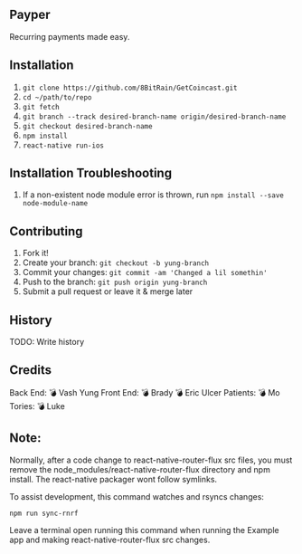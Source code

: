 ## Payper
Recurring payments made easy.
## Installation
1. `git clone https://github.com/8BitRain/GetCoincast.git`
2. `cd ~/path/to/repo`
3. `git fetch`
4. `git branch --track desired-branch-name origin/desired-branch-name`
5. `git checkout desired-branch-name`
6. `npm install`
7. `react-native run-ios`
## Installation Troubleshooting
1. If a non-existent node module error is thrown, run `npm install --save node-module-name`
## Contributing
1. Fork it!
2. Create your branch: `git checkout -b yung-branch`
3. Commit your changes: `git commit -am 'Changed a lil somethin'`
4. Push to the branch: `git push origin yung-branch`
5. Submit a pull request or leave it & merge later
## History
TODO: Write history
## Credits
Back End:
💣 Vash
Yung Front End:
💣 Brady
💣 Eric
Ulcer Patients:
💣 Mo
Tories:
💣 Luke
## Note:
Normally, after a code change to react-native-router-flux src files,
you must remove the node_modules/react-native-router-flux directory
and npm install.  The react-native packager wont follow symlinks.

To assist development, this command watches and rsyncs changes:

```
npm run sync-rnrf
```

Leave a terminal open running this command when running the Example
app and making react-native-router-flux src changes.

